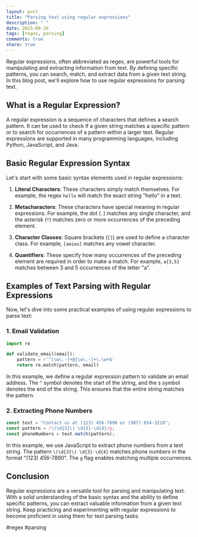 ```yaml
---
layout: post
title: "Parsing text using regular expressions"
description: " "
date: 2023-09-28
tags: [regex, parsing]
comments: true
share: true
---
```


Regular expressions, often abbreviated as regex, are powerful tools for manipulating and extracting information from text. By defining specific patterns, you can search, match, and extract data from a given text string. In this blog post, we'll explore how to use regular expressions for parsing text.

## What is a Regular Expression?

A regular expression is a sequence of characters that defines a search pattern. It can be used to check if a given string matches a specific pattern or to search for occurrences of a pattern within a larger text. Regular expressions are supported in many programming languages, including Python, JavaScript, and Java.

## Basic Regular Expression Syntax

Let's start with some basic syntax elements used in regular expressions:

1. **Literal Characters**: These characters simply match themselves. For example, the regex `hello` will match the exact string "hello" in a text.

2. **Metacharacters**: These characters have special meaning in regular expressions. For example, the dot (`.`) matches any single character, and the asterisk (`*`) matches zero or more occurrences of the preceding element.

3. **Character Classes**: Square brackets (`[]`) are used to define a character class. For example, `[aeiou]` matches any vowel character.

4. **Quantifiers**: These specify how many occurrences of the preceding element are required in order to make a match. For example, `a{3,5}` matches between 3 and 5 occurrences of the letter "a".

## Examples of Text Parsing with Regular Expressions

Now, let's dive into some practical examples of using regular expressions to parse text:

### 1. Email Validation

```python
import re

def validate_email(email):
    pattern = r'^[\w\.-]+@[\w\.-]+\.\w+$'
    return re.match(pattern, email)
```

In this example, we define a regular expression pattern to validate an email address. The `^` symbol denotes the start of the string, and the `$` symbol denotes the end of the string. This ensures that the entire string matches the pattern.

### 2. Extracting Phone Numbers

```javascript
const text = "Contact us at (123) 456-7890 or (987) 654-3210";
const pattern = /\(\d{3}\) \d{3}-\d{4}/g;
const phoneNumbers = text.match(pattern);
```

In this example, we use JavaScript to extract phone numbers from a text string. The pattern `\(\d{3}\) \d{3}-\d{4}` matches phone numbers in the format "(123) 456-7890". The `g` flag enables matching multiple occurrences.

## Conclusion

Regular expressions are a versatile tool for parsing and manipulating text. With a solid understanding of the basic syntax and the ability to define specific patterns, you can extract valuable information from a given text string. Keep practicing and experimenting with regular expressions to become proficient in using them for text parsing tasks.

#regex #parsing